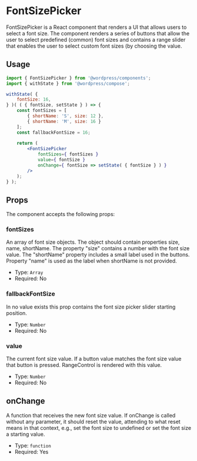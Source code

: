 # FontSizePicker

FontSizePicker is a React component that renders a UI that allows users to select a font size.
The component renders a series of buttons that allow the user to select predefined (common) font sizes and contains a range slider that enables the user to select custom font sizes (by choosing the value.

## Usage


```jsx
import { FontSizePicker } from '@wordpress/components';
import { withState } from '@wordpress/compose';

withState( {
	fontSize: 16,
} )( ( { fontSize, setState } ) => { 
	const fontSizes = [
		{ shortName: 'S', size: 12 },
		{ shortName: 'M', size: 16 }
	];
	const fallbackFontSize = 16;
	
	return ( 
		<FontSizePicker 
			fontSizes={ fontSizes } 
			value={ fontSize }
			onChange={ fontSize => setState( { fontSize } ) } 
		/>
	); 
} );
```

## Props

The component accepts the following props:

### fontSizes

An array of font size objects. The object should contain properties size, name, shortName.
The property "size" contains a number with the font size value. The "shortName" property includes a small label used in the buttons. Property "name" is used as the label when shortName is not provided.

- Type: `Array`
- Required: No

### fallbackFontSize

In no value exists this prop contains the font size picker slider starting position.

- Type: `Number`
- Required: No

### value

The current font size value. If a button value matches the font size value that button is pressed. RangeControl is rendered with this value.

- Type: `Number`
- Required: No

## onChange

A function that receives the new font size value.
If onChange is called without any parameter, it should reset the value, attending to what reset means in that context, e.g., set the font size to undefined or set the font size a starting value.

- Type: `function`
- Required: Yes


